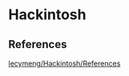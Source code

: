 # Hackintosh



## References

[lecymeng/Hackintosh/References](https://github.com/lecymeng/Hackintosh/blob/main/References.md)

